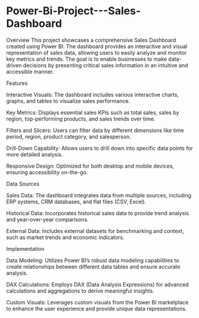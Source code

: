 # Power-Bi-Project---Sales-Dashboard
Overview
This project showcases a comprehensive Sales Dashboard created using Power BI. The dashboard provides an interactive and visual representation of sales data, allowing users to easily analyze and monitor key metrics and trends. The goal is to enable businesses to make data-driven decisions by presenting critical sales information in an intuitive and accessible manner.

Features


Interactive Visuals: The dashboard includes various interactive charts, graphs, and tables to visualize sales performance.

Key Metrics: Displays essential sales KPIs such as total sales, sales by region, top-performing products, and sales trends over time.

Filters and Slicers: Users can filter data by different dimensions like time period, region, product category, and salesperson.

Drill-Down Capability: Allows users to drill down into specific data points for more detailed analysis.

Responsive Design: Optimized for both desktop and mobile devices, ensuring accessibility on-the-go.

Data Sources

Sales Data: The dashboard integrates data from multiple sources, including ERP systems, CRM databases, and flat files (CSV, Excel).

Historical Data: Incorporates historical sales data to provide trend analysis and year-over-year comparisons.

External Data: Includes external datasets for benchmarking and context, such as market trends and economic indicators.

Implementation

Data Modeling: Utilizes Power BI’s robust data modeling capabilities to create relationships between different data tables and ensure accurate analysis.

DAX Calculations: Employs DAX (Data Analysis Expressions) for advanced calculations and aggregations to derive meaningful insights.

Custom Visuals: Leverages custom visuals from the Power BI marketplace to enhance the user experience and provide unique data representations.
